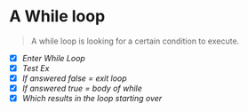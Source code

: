 # A While loop
> A while loop is looking for a certain condition to execute. 

- [X] *Enter While Loop*
- [X] *Test Ex*
- [X] *If answered false = exit loop*
- [X] *If answered true = body of while*
- [X] *Which results in the loop starting over*
